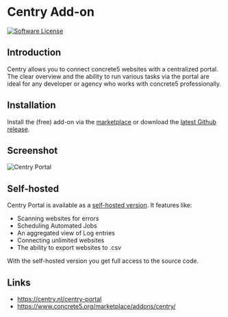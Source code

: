 # Centry Add-on

[![Software License][ico-license]](LICENSE.txt)

## Introduction
Centry allows you to connect concrete5 websites with a centralized portal.
The clear overview and the ability to run various tasks via the portal
are ideal for any developer or agency who works with concrete5 professionally.

## Installation
Install the (free) add-on via the [marketplace](https://www.concrete5.org/marketplace/addons/centry/) or download the [latest Github release](https://github.com/a3020/centry/releases/latest).

## Screenshot

![Centry Portal](https://user-images.githubusercontent.com/1431100/32143097-cdb4a1d2-bca4-11e7-9256-b3f28ae3da0c.png)


## Self-hosted

Centry Portal is available as a [self-hosted version](https://centry.nl/centry-portal). It features like:
- Scanning websites for errors
- Scheduling Automated Jobs
- An aggregated view of Log entries
- Connecting unlimited websites
- The ability to export websites to .csv

With the self-hosted version you get full access to the source code.

## Links
- https://centry.nl/centry-portal
- https://www.concrete5.org/marketplace/addons/centry/

[ico-license]: https://img.shields.io/badge/license-MIT-brightgreen.svg?style=flat-square
